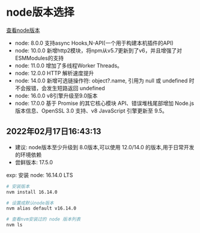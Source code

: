 # node版本选择
[查看node版本](https://nodejs.org/zh-cn/)
- node: 8.0.0    支持async Hooks,N-API(一个用于构建本机插件的API)
- node: 10.0.0   新增http2模块，将npm从v5.7更新到了v6，并且增强了对ESMModules的支持
- node: 11.0.0   增加了多线程Worker Threads。
- node: 12.0.0   HTTP 解析速度提升
- node: 14.0.0   新增可选链操作符: object?.name, 引用为 null 或 undefined 时不会报错，会发生短路返回 undefined
- node: 16.0.0   v8引擎升级至9.0版本
- node: 17.0.0   基于 Promise 的其它核心模块 API、错误堆栈尾部增加 Node.js 版本信息、OpenSSL 3.0 支持、v8 JavaScript 引擎更新至 9.5。




## 2022年02月17日16:43:13
- 建议: node版本至少升级到 8.0版本,可以使用 12.0/14.0 的版本,用于日常开发的环境依赖
- 尝鲜版本: 17.5.0

exp: 安装 node: 16.14.0 LTS
```bash
# 安装版本
nvm install 16.14.0

# 设置成默认node版本
nvm alias default v16.14.0

# 查看nvm安装过的 node 版本列表
nvm ls
```
